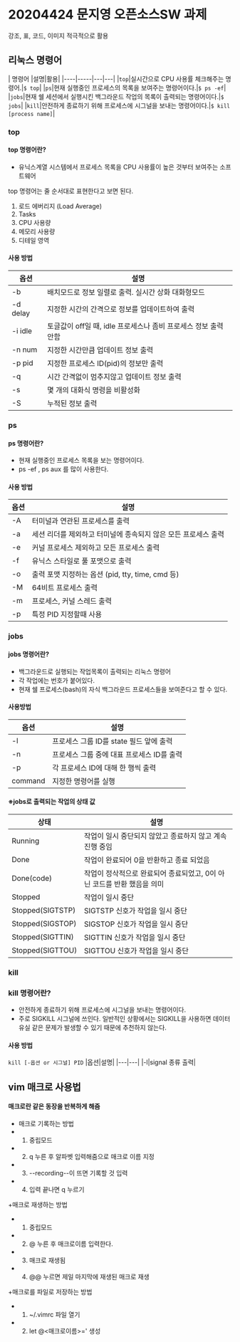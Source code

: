 # 20204424 문지영 오픈소스SW 과제

강조, 표, 코드, 이미지 적극적으로 활용 

## 리눅스 명령어
| 명령어 |설명|활용|
|----|-----|---|---|
|```top```|실시간으로 CPU 사용률 체크해주는 명령어.|```$ top```|
|```ps```|현재 실행중인 프로세스의 목록을 보여주는 명령어이다.|```$ ps -ef```|
|```jobs```|현재 쉘 세션에서 실행시킨 백그라운드 작업의 목록이 출력되는 명령어이다.|```$ jobs```|
|```kill```|안전하게 종료하기 위해 프로세스에 시그널을 보내는 명령어이다.|```$ kill [process name]```|

### top 
#### top 명령어란?
- 유닉스계열 시스템에서 프로세스 목록을 CPU 사용률이 높은 것부터 보여주는 소프트웨어

top 명령어는 줄 순서대로 표현한다고 보면 된다.
1. 로드 에버리지 (Load Average)
2. Tasks
3. CPU 사용량
4. 메모리 사용량
5. 디테일 영역

#### 사용 방법 
|옵션|설명|
|---|---|
|-b|배치모드로 정보 일렬로 출력. 실시간 상화 대화형모드|
|-d delay|지정한 시간의 간격으로 정보를 업데이트하여 출력|
|-i idle|토글값이 off일 때, idle 프로세스나 좀비 프로세스 정보 출력 안함|
|-n num|지정한 시간만큼 업데이트 정보 출력|
|-p pid|지정한 프로세스 ID(pid)의 정보만 출력|
|-q|시간 간격없이 멈추지않고 업데이트 정보 출력|
|-s|몇 개의 대화식 명령을 비활성화|
|-S|누적된 정보 출력|



### ps 
#### ps 명령어란?
- 현재 실행중인 프로세스 목록을 보는 명령어이다. 
- ps -ef , ps aux 를 많이 사용한다. 
#### 사용 방법 
|옵션|설명|
|---|---|
|-A|터미널과 연관된 프로세스를 출력|
|-a|세션 리더를 제외하고 터미널에 종속되지 않은 모든 프로세스 출력|
|-e|커널 프로세스 제외하고 모든 프로세스 출력|
|-f|유닉스 스타일로 풀 포맷으로 출력|
|-o|출력 포맷 지정하는 옵션 (pid, tty, time, cmd 등)|
|-M|64비트 프로세스 출력|
|-m|프로세스, 커널 스레드 출력|
|-p|특정 PID 지정할때 사용|


### jobs 
#### jobs 명령어란? 
- 백그라운드로 실행되는 작업목록이 출력되는 리눅스 명령어
- 각 작업에는 번호가 붙어있다. 
- 현재 쉘 프로세스(bash)의 자식 백그라운드 프로세스들을 보여준다고 할 수 있다.

#### 사용방법
|옵션|설명|
|---|---|
|-l|프로세스 그룹 ID를 state 필드 앞에 출력|
|-n|프로세스 그룹 중에 대표 프로세스 ID를 출력|
|-p|각 프로세스 ID에 대해 한 행씩 출력|
|command|지정한 명령어를 실행|

#### ※jobs로 출력되는 작업의 상태 값
|상태|설명|
|---|---|
|Running|작업이 일시 중단되지 않았고 종료하지 않고 계속 진행 중임|
|Done|작업이 완료되어 0을 반환하고 종료 되었음|
|Done(code)|작업이 정삭적으로 완료되어 종료되었고, 0이 아닌 코드를 반환 했음을 의미|
|Stopped|작업이 일시 중단|
|Stopped(SIGTSTP)|SIGTSTP 신호가 작업을 일시 중단|
|Stopped(SIGSTOP)|SIGSTOP 신호가 작업을 일시 중단|
|Stopped(SIGTTIN)|SIGTTIN 신호가 작업을 일시 중단|
|Stopped(SIGTTOU)|SIGTTOU 신호가 작업을 일시 중단|


### kill 
### kill 명령어란?
- 안전하게 종료하기 위해 프로세스에 시그널을 보내는 명령어이다. 
- 주로 SIGKILL 시그널에 쓰인다. 일반적인 상황에서는 SIGKILL을 사용하면 데이터 유실 같은 문제가 발생할 수 있기 때문에 추천하지 않는다.

#### 사용 방법
`kill [-옵션 or 시그널] PID` 
|옵션|설명|
|---|---|
|-l|signal 종류 출력|



## vim 매크로 사용법
#### 매크로란 같은 동장을 반복하게 해줌
+ 매크로 기록하는 방법
+ 1) 중립모드
+ 2) q 누른 후 알파벳 입력해줌으로 매크로 이름 지정
+ 3) --recording--이 뜨면 기록할 것 입력
+ 4) 입력 끝나면 q 누르기

+매크로 재생하는 방법
+ 1) 중립모드
+ 2) @ 누른 후 매크로이름 입력한다.
+ 3) 매크로 재생됨 
+ 4) @@ 누르면 제일 마지막에 재생된 매크로 재생 

+매크로를 파일로 저장하는 방법
+ 1) ~/.vimrc 파일 열기 
+ 2) let @<매크로이름>=' 생성

